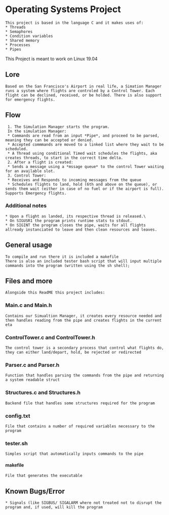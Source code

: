 # Operating Systems Project
    This project is based in the language C and it makes uses of:
    * Threads
    * Semaphores
    * Condition variables
    * Shared memory
    * Processes
    * Pipes
    
   This Project is meant to work on Linux 19.04

## Lore 
    Based on the San Francisco's Airport in real life, a Simation Manager runs a system where flights are controled by a Control Tower. Each flight can be declined, received, or be holded. There is also support for emergency flights.
   
## Flow
     1. The Simulation Manager starts the program.
     In the simulation Manager:
     * Commands are read from an input *Pipe*, and proceed to be parsed, meaning they can be accepted or denied.
     * Accepted commmands are moved to a linked list where they wait to be scheduled.
     * A Thread using conditional Timed wait schedules the flights, aka creates threads, to start in the correct time delta.
     2. After a flight is created:
     * Sends a message using a *mssage queue* to the control Tower waiting for an available slot.
     3. Control Tower:
     * Receives and Responds to incoming messages from the queue
     * Schedules flights to land, hold (6th and above on the queue), or sends them wait (either in case of no fuel or if the airport is full). Supports Emergency flights.
  
### Additional notes
    * Upon a flight as landed, its respective thread is released.\
    * On SIGUSR1 the program prints runtime stats to stdout.
    * On SIGINT the program closes the pipe, waits for all flights allready instanciated to leave and then clean resources and leaves. 
    
## General usage
    To compile and run there it is included a makefile
    There is also an included tester bash script that will input multiple commands into the program (written using the sh shell);
    
## Files and more
    Alongside this ReadME this project includes:
    
### Main.c and Main.h
    Contains our Simualtion Manager, it creates every resource needed and then handles reading from the pipe and creates flights in the current eta

### ControlTower.c and ControlTower.h
    The control tower is a secondary process that control what flights do, they can either land/depart, hold, be rejected or redirected 

### Parser.c and Parser.h
    Function that handles parsing the commands from the pipe and returning a system readable struct

### Structures.c and Structures.h
    Backend file that handles some structures required for the program

### config.txt
    File that contains a number of required variables necessary to the program
    
### tester.sh
    Simples script that automatically inputs commands to the pipe
 
#### makefile
    File that generates the executable
    
## Known Bugs/Error
    * Signals (like SIGBUS/ SIGALARM where not treated not to disrupt the program and, if used, will kill the program
